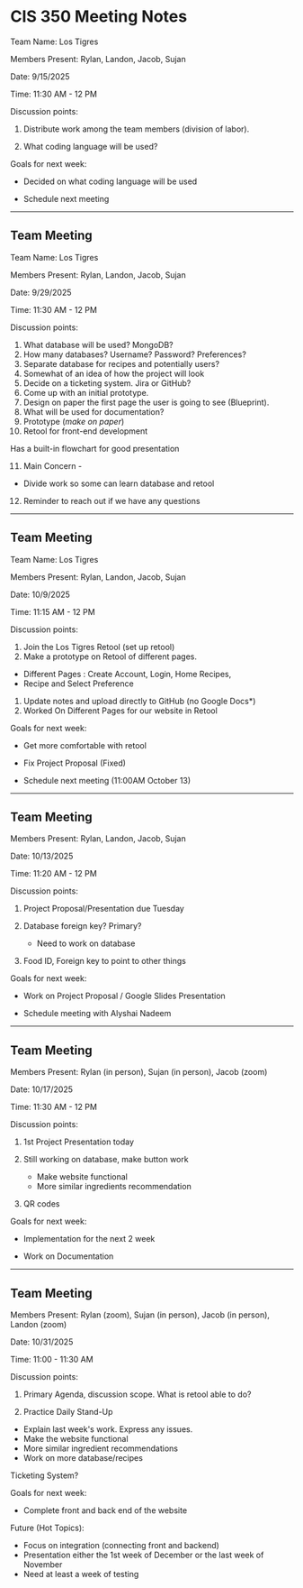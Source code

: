 # CIS 350 Meeting Notes
Team Name: Los Tigres 

Members Present: Rylan, Landon, Jacob, Sujan

Date: 9/15/2025

Time: 11:30 AM - 12 PM

Discussion points: 

1. Distribute work among the team members (division of labor).

2. What coding language will be used?

Goals for next week:

* Decided on what coding language will be used

* Schedule next meeting

------------
## Team Meeting
Team Name: Los Tigres 

Members Present: Rylan, Landon, Jacob, Sujan

Date: 9/29/2025

Time: 11:30 AM - 12 PM

Discussion points:

1. What database will be used? MongoDB?
2. How many databases? Username? Password? Preferences?
3. Separate database for recipes and potentially users?
4. Somewhat of an idea of how the project will look
5. Decide on a ticketing system. Jira or GitHub?
6. Come up with an initial prototype.
7. Design on paper the first page the user is going to see (Blueprint).
8. What will be used for documentation?
9. Prototype (*make on paper*)
10. Retool for front-end development

Has a built-in flowchart for good presentation

11. Main Concern - 
* Divide work so some can learn database and retool
12. Reminder to reach out if we have any questions

-------
## Team Meeting
Team Name: Los Tigres 

Members Present: Rylan, Landon, Jacob, Sujan

Date: 10/9/2025

Time: 11:15 AM - 12 PM

Discussion points: 

1. Join the Los Tigres Retool (set up retool)
2. Make a prototype on Retool of different pages.

* Different Pages : Create Account, Login, Home Recipes,
* Recipe and Select Preference

1. Update notes and upload directly to GitHub (no Google Docs*)
2. Worked On Different Pages for our website in Retool

Goals for next week:

* Get more comfortable with retool

* Fix Project Proposal (Fixed)

* Schedule next meeting (11:00AM October 13)
-------------

Team Meeting
-------
Members Present: Rylan, Landon, Jacob, Sujan

Date: 10/13/2025

Time: 11:20 AM - 12 PM

Discussion points: 

1. Project Proposal/Presentation due Tuesday

2. Database foreign key? Primary?
   
   * Need to work on database

3. Food ID, Foreign key to point to other things

Goals for next week:

* Work on Project Proposal / Google Slides Presentation

*  Schedule meeting with Alyshai Nadeem
-------
Team Meeting
-------
Members Present: Rylan (in person), Sujan (in person), Jacob (zoom)

Date: 10/17/2025

Time: 11:30 AM - 12 PM

Discussion points: 

1. 1st Project Presentation today

2. Still working on database, make button work
   
   *  Make website functional
   *  More similar ingredients recommendation

3. QR codes

Goals for next week:

* Implementation for the next 2 week

* Work on Documentation
-------
Team Meeting
-------
Members Present: Rylan (zoom), Sujan (in person), Jacob (in person), Landon (zoom)

Date: 10/31/2025

Time: 11:00 - 11:30 AM

Discussion points: 

1. Primary Agenda, discussion scope. What is retool able to do?

2. Practice Daily Stand-Up

* Explain last week's work. Express any issues. 
* Make the website functional
*  More similar ingredient recommendations
* Work on more database/recipes

Ticketing System?

Goals for next week:

* Complete front and back end of the website

Future (Hot Topics):

* Focus on integration (connecting front and backend)
* Presentation either the 1st week of December or the last week of November
* Need at least a week of testing


